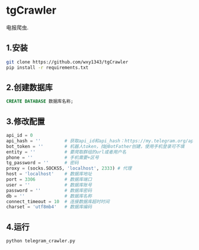 # tgCrawler

电报爬虫.  

## 1.安装

```bash
git clone https://github.com/wxy1343/tgCrawler
pip install -r requirements.txt
```

## 2.创建数据库

```sql
CREATE DATABASE 数据库名称;
```

## 3.修改配置

```python
api_id = 0
api_hash = ''         # 获取api_id和api_hash：https://my.telegram.org/apps
bot_token = ''        # 机器人token，找@BotFather创建，使用手机登录可不填
entity = ''           # 要爬取群组的url或者用户名
phone = ''            # 手机需要+区号
tg_password = ''      # 密码
proxy = (socks.SOCKS5, 'localhost', 2333) # 代理
host = 'localhost'    # 数据库地址
port = 3306           # 数据库端口
user = ''             # 数据库账号
password = ''         # 数据库密码
db = ''               # 数据库名称
connect_timeout = 10  # 连接数据库超时时间
charset = 'utf8mb4'   # 数据库编码
```

## 4.运行

```bash
python telegram_crawler.py
```
